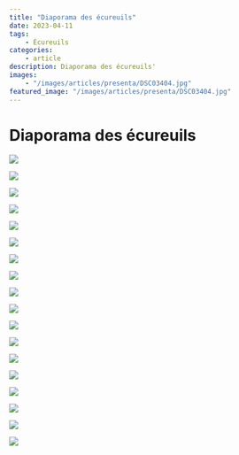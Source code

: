 ```yaml
---
title: "Diaporama des écureuils"
date: 2023-04-11
tags: 
    - Écureuils
categories:
    - article
description: Diaporama des écureuils'
images:
    - "/images/articles/presenta/DSC03404.jpg"
featured_image: "/images/articles/presenta/DSC03404.jpg"
---
```


# Diaporama des écureuils

![](/images/articles/presenta/DSC03404.jpg) 

![](/images/articles/presenta/DSC03293.jpg) 

![](/images/articles/presenta/DSC08132.jpg) 

![](/images/articles/presenta/raw68.jpg) 

![](/images/articles/presenta/raw170.jpg) 

![](/images/articles/presenta/raw198.jpg) 

![](/images/articles/presenta/raw202.jpg) 

![](/images/articles/presenta/DSC09115.jpg) 

![](/images/articles/presenta/DSC09119.jpg) 

![](/images/articles/presenta/DSC09120.jpg) 

![](/images/articles/presenta/DSC09140.jpg) 

![](/images/articles/presenta/DSC09164.jpg) 

![](/images/articles/presenta/DSC09308.jpg) 

![](/images/articles/presenta/DSC09617.jpg) 

![](/images/articles/presenta/DSC09618.jpg) 

![](/images/articles/presenta/DSC09619.jpg) 

![](/images/articles/presenta/DSC09627.jpg) 

![](/images/articles/presenta/DSC09922.jpg) 
